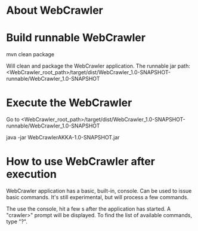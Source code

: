 # About WebCrawler

# Build runnable WebCrawler

mvn clean package

Will clean and package the WebCrawler application. The runnable jar path: <WebCrawler_root_path>/target/dist/WebCrawler_1.0-SNAPSHOT-runnable/WebCrawler_1.0-SNAPSHOT

# Execute the WebCrawler

Go to <WebCrawler_root_path>/target/dist/WebCrawler_1.0-SNAPSHOT-runnable/WebCrawler_1.0-SNAPSHOT

java -jar WebCrawlerAKKA-1.0-SNAPSHOT.jar

# How to use WebCrawler after execution

WebCrawler application has a basic, built-in, console. Can be used to issue basic commands. It's still experimental, but will process a few commands.

The use the console, hit a few <RETURN>s after the application has started. A "crawler>" prompt will be displayed. To find the list of available commands, type "?".